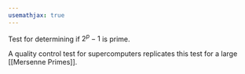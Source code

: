 ```yaml
---
usemathjax: true
---
```


Test for determining if $2^{p} - 1$ is prime.

A quality control test for supercomputers replicates this test for a large [[Mersenne Primes]].